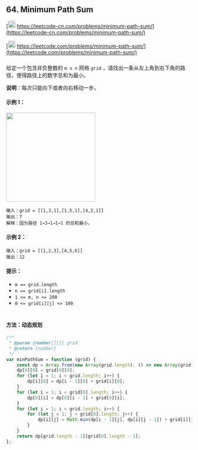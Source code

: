 ## 64. Minimum Path Sum

[<img src="https://static.leetcode-cn.com/cn-mono-assets/production/assets/logo-dark-cn.c42314a8.svg" height="20" /> https://leetcode-cn.com/problems/minimum-path-sum/](https://leetcode-cn.com/problems/minimum-path-sum/)

[<img src="https://assets.leetcode.com/static_assets/public/webpack_bundles/images/logo-dark.e99485d9b.svg" height="20"/> https://leetcode.com/problems/minimum-path-sum/](https://leetcode.com/problems/minimum-path-sum/)

###

给定一个包含非负整数的 `m x n` 网格 `grid` ，请找出一条从左上角到右下角的路径，使得路径上的数字总和为最小。

**说明**：每次只能向下或者向右移动一步。

#### 示例 1：

<img src="https://assets.leetcode.com/uploads/2020/11/05/minpath.jpg" width="242" />

```
输入：grid = [[1,3,1],[1,5,1],[4,2,1]]
输出：7
解释：因为路径 1→3→1→1→1 的总和最小。
```

#### 示例 2：

```
输入：grid = [[1,2,3],[4,5,6]]
输出：12
```

#### 提示：

-   `m == grid.length`
-   `n == grid[i].length`
-   `1 <= m, n <= 200`
-   `0 <= grid[i][j] <= 100`

#

#### 方法：动态规划

```js
/**
 * @param {number[][]} grid
 * @return {number}
 */
var minPathSum = function (grid) {
    const dp = Array.from(new Array(grid.length), () => new Array(grid[0].length));
    dp[0][0] = grid[0][0];
    for (let i = 1; i < grid.length; i++) {
        dp[i][0] = dp[i - 1][0] + grid[i][0];
    }
    for (let i = 1; i < grid[0].length; i++) {
        dp[0][i] = dp[0][i - 1] + grid[0][i];
    }
    for (let i = 1; i < grid.length; i++) {
        for (let j = 1; j < grid[0].length; j++) {
            dp[i][j] = Math.min(dp[i - 1][j], dp[i][j - 1]) + grid[i][j];
        }
    }
    return dp[grid.length - 1][grid[0].length - 1];
};
```
